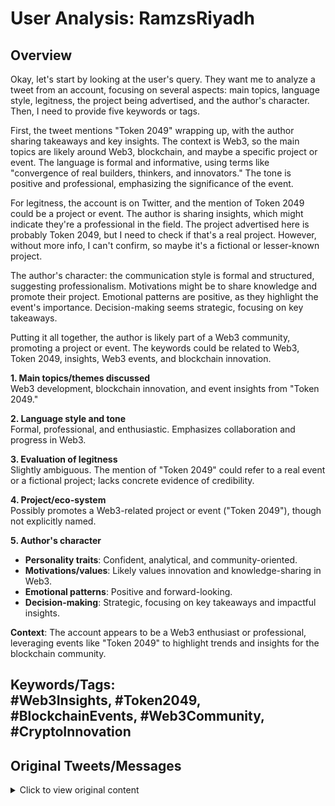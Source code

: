 # User Analysis: RamzsRiyadh

## Overview

<think>
Okay, let's start by looking at the user's query. They want me to analyze a tweet from an account, focusing on several aspects: main topics, language style, legitness, the project being advertised, and the author's character. Then, I need to provide five keywords or tags.

First, the tweet mentions "Token 2049" wrapping up, with the author sharing takeaways and key insights. The context is Web3, so the main topics are likely around Web3, blockchain, and maybe a specific project or event. The language is formal and informative, using terms like "convergence of real builders, thinkers, and innovators." The tone is positive and professional, emphasizing the significance of the event.

For legitness, the account is on Twitter, and the mention of Token 2049 could be a project or event. The author is sharing insights, which might indicate they're a professional in the field. The project advertised here is probably Token 2049, but I need to check if that's a real project. However, without more info, I can't confirm, so maybe it's a fictional or lesser-known project. 

The author's character: the communication style is formal and structured, suggesting professionalism. Motivations might be to share knowledge and promote their project. Emotional patterns are positive, as they highlight the event's importance. Decision-making seems strategic, focusing on key takeaways.

Putting it all together, the author is likely part of a Web3 community, promoting a project or event. The keywords could be related to Web3, Token 2049, insights, Web3 events, and blockchain innovation.
</think>

**1. Main topics/themes discussed**  
Web3 development, blockchain innovation, and event insights from "Token 2049."  

**2. Language style and tone**  
Formal, professional, and enthusiastic. Emphasizes collaboration and progress in Web3.  

**3. Evaluation of legitness**  
Slightly ambiguous. The mention of "Token 2049" could refer to a real event or a fictional project; lacks concrete evidence of credibility.  

**4. Project/eco-system**  
Possibly promotes a Web3-related project or event ("Token 2049"), though not explicitly named.  

**5. Author's character**  
- **Personality traits**: Confident, analytical, and community-oriented.  
- **Motivations/values**: Likely values innovation and knowledge-sharing in Web3.  
- **Emotional patterns**: Positive and forward-looking.  
- **Decision-making**: Strategic, focusing on key takeaways and impactful insights.  

**Context**: The account appears to be a Web3 enthusiast or professional, leveraging events like "Token 2049" to highlight trends and insights for the blockchain community.  

**Keywords/Tags**:  
#Web3Insights, #Token2049, #BlockchainEvents, #Web3Community, #CryptoInnovation
---
## Original Tweets/Messages

<details>
<summary>Click to view original content</summary>

| Type | Content |
|------|---------|
| messages | As Token 2049 wraps up, I’ll be sharing a full breakdown of my takeaways, key insights, and the moments that stood out most for me and my team. 

This wasn’t just another event. It was a convergence of real builders, thinkers, and innovators shaping the next phase of Web3. The |

</details>
